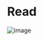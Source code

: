 # Read
![image](https://user-images.githubusercontent.com/51385107/219975010-cfaae744-6d5a-4937-be1b-be2ff43e5bef.png)

